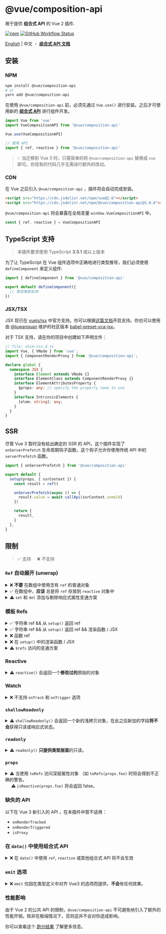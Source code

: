 # @vue/composition-api

用于提供 **组合式 API** 的 Vue 2 插件.

[![npm](https://img.shields.io/npm/v/@vue/composition-api)](https://www.npmjs.com/package/@vue/composition-api)
[![GitHub Workflow Status](https://img.shields.io/github/workflow/status/vuejs/composition-api/Build%20&%20Test)](https://github.com/vuejs/composition-api/actions?query=workflow%3A%22Build+%26+Test%22)

[English](./README.md) | 中文 ・ [**组合式 API 文档**](https://v3.cn.vuejs.org/guide/composition-api-introduction.html)

## 安装

### NPM

```bash
npm install @vue/composition-api
# or
yarn add @vue/composition-api
```

在使用 `@vue/composition-api` 前，必须先通过 `Vue.use()` 进行安装。之后才可使用新的 [**组合式 API**](https://composition-api.vuejs.org/zh) 进行组件开发。

```js
import Vue from 'vue'
import VueCompositionAPI from '@vue/composition-api'

Vue.use(VueCompositionAPI)
```

```js
// 使用 API
import { ref, reactive } from '@vue/composition-api'
```

> :bulb: 当迁移到 Vue 3 时，只需简单的将 `@vue/composition-api` 替换成 `vue` 即可。你现有的代码几乎无需进行额外的改动。

### CDN

在 Vue 之后引入 `@vue/composition-api` ，插件将会自动完成安装。

<!--cdn-links-start-->
```html
<script src="https://cdn.jsdelivr.net/npm/vue@2.6"></script>
<script src="https://cdn.jsdelivr.net/npm/@vue/composition-api@1.0.6"></script>
```
<!--cdn-links-end-->

`@vue/composition-api` 将会暴露在全局变量 `window.VueCompositionAPI` 中。

```ts
const { ref, reactive } = VueCompositionAPI
```

## TypeScript 支持

> 本插件要求使用 TypeScript **3.5.1** 或以上版本

为了让 TypeScript 在 Vue 组件选项中正确地进行类型推导，我们必须使用 `defineComponent` 来定义组件:

```ts
import { defineComponent } from '@vue/composition-api'

export default defineComponent({
  // 类型推断启用
})
```

### JSX/TSX

JSX 现已在 [vuejs/jsx](https://github.com/vuejs/jsx) 中官方支持。你可以根据[这篇文档](https://github.com/vuejs/jsx/tree/dev/packages/babel-preset-jsx#usage)开启支持。你也可以使用由 [@luwanquan](https://github.com/luwanquan) 维护的社区版本 [babel-preset-vca-jsx](https://github.com/luwanquan/babel-preset-vca-jsx)。

对于 TSX 支持，请在你的项目中创建如下声明文件：

```ts
// file: shim-tsx.d.ts
import Vue, { VNode } from 'vue';
import { ComponentRenderProxy } from '@vue/composition-api';

declare global {
  namespace JSX {
    interface Element extends VNode {}
    interface ElementClass extends ComponentRenderProxy {}
    interface ElementAttributesProperty {
      $props: any; // specify the property name to use
    }
    interface IntrinsicElements {
      [elem: string]: any;
    }
  }
}
```

## SSR

尽管 Vue 3 暂时没有给出确定的 SSR 的 API，这个插件实现了 `onServerPrefetch` 生命周期钩子函数。这个钩子允许你使用传统 API 中的 `serverPrefetch` 函数。

```js
import { onServerPrefetch } from '@vue/composition-api'

export default {
  setup(props, { ssrContext }) {
    const result = ref()

    onServerPrefetch(async () => {
      result.value = await callApi(ssrContext.someId)
    })

    return {
      result,
    }
  },
}
```

## 限制

> :white_check_mark: 支持 &nbsp;&nbsp;&nbsp;&nbsp;:x: 不支持

### `Ref` 自动展开 (unwrap)

<details>
<summary>
❌ <b>不要</b> 在数组中使用含有 <code>ref</code> 的普通对象
</summary>

```js
const a = {
  count: ref(0),
}
const b = reactive({
  list: [a], // `a.count` 不会自动展开!!
})

// `count` 不会自动展开, 须使用 `.value`
b.list[0].count.value === 0 // true
```

```js
const b = reactive({
  list: [
    {
      count: ref(0), // 不会自动展开!!
    },
  ],
})

// `count` 不会自动展开, 须使用 `.value`
b.list[0].count.value === 0 // true
```

</details>

<details>
<summary>
✅ 在数组中，<b>应该</b> 总是将 <code>ref</code> 存放到 <code>reactive</code> 对象中
</summary>

```js
const a = reactive({
  count: ref(0),
})
const b = reactive({
  list: [a],
})
// 自动展开
b.list[0].count === 0 // true

b.list.push(
  reactive({
    count: ref(1),
  })
)
// 自动展开
b.list[1].count === 1 // true
```

</details>

<details>
<summary>
⚠️ <code>set</code> 和 <code>del</code> 添加与刪除响应式属性变通方案
</summary>

> ⚠️ 警告: `set` 和 `del` 并非 Vue 3 的一部分。由于 [Vue 2.x 响应式系统的限制](https://vuejs.org/v2/guide/reactivity.html#For-Objects)，我们在插件中提供该 API 作为添加响应式属性的一个变通方案。在 Vue 3 中，你只需要直接为属性赋值即可。

```ts
import { reactive, set } from '@vue/composition-api'

const a = reactive({
  foo: 1
})

// 添加新的响应式属性
set(a, 'bar', 1)

// 刪除属性并触发响应式更新
del(a, 'bar')
```

</details>

### 模板 Refs

<details>
<summary>
✅ 字符串 ref && 从 <code>setup()</code> 返回 ref
</summary>

```html
<template>
  <div ref="root"></div>
</template>

<script>
  export default {
    setup() {
      const root = ref(null)

      onMounted(() => {
        // 在初次渲染后 DOM 元素会被赋值给 ref
        console.log(root.value) // <div/>
      })

      return {
        root,
      }
    },
  }
</script>
```

</details>

<details>
<summary>
✅ 字符串 ref && 从 <code>setup()</code> 返回 ref && 渲染函数 / JSX
</summary>

```jsx
export default {
  setup() {
    const root = ref(null)

    onMounted(() => {
      // 在初次渲染后 DOM 元素会被赋值给 ref
      console.log(root.value) // <div/>
    })

    return {
      root,
    }
  },
  render() {
    // 使用 JSX
    return () => <div ref="root" />
  },
}
```

</details>

<details>
<summary>
❌ 函数 ref
</summary>

```html
<template>
  <div :ref="el => root = el"></div>
</template>

<script>
  export default {
    setup() {
      const root = ref(null)

      return {
        root,
      }
    },
  }
</script>
```

</details>

<details>
<summary>
❌ 在 <code>setup()</code> 中的渲染函数 / JSX
</summary>

```jsx
export default {
  setup() {
    const root = ref(null)

    return () =>
      h('div', {
        ref: root,
      })

    // 使用 JSX
    return () => <div ref={root} />
  },
}
```

</details>

<details>
<summary>
⚠️ <code>$refs</code> 访问的变通方案
</summary>

> :warning: **警告**: `SetupContext.refs` 并非 `Vue 3.0` 的一部分, `@vue/composition-api` 将其暴露在 `SetupContext` 中只是临时提供一种变通方案。

如果你依然选择在 `setup()` 中写 `render` 函数，那么你可以使用 `SetupContext.refs` 来访问模板引用，它等价于 Vue 2.x 中的 `this.$refs`:

```js
export default {
  setup(initProps, setupContext) {
    const refs = setupContext.refs
    onMounted(() => {
      // 在初次渲染后 DOM 元素会被赋值给 ref
      console.log(refs.root) // <div/>
    })

    return () =>
      h('div', {
        ref: 'root',
      })

    // 使用 JSX
    return () => <div ref="root" />
  },
}
```

如果项目使用了 TypeScript，你还需要扩展 `SetupContext` 类型:

```ts
import Vue from 'vue'

declare module '@vue/composition-api' {
  interface SetupContext {
    readonly refs: { [key: string]: Vue | Element | Vue[] | Element[] }
  }
}
```

</details>

### Reactive

<details>
<summary>
⚠️ <code>reactive()</code> 会返回一个<b>修改过的</b>原始的对象
</summary>

此行为与 Vue 2 中的 `Vue.observable` 一致

> :bulb: 在 Vue 3 中，`reactive()` 会返回一个新的的代理对象

</details>

### Watch

<details>
<summary>
❌ 不支持 <code>onTrack</code> 和 <code>onTrigger</code> 选项
</summary>

```js
watch(
  () => {
    /* ... */
  },
  {
    immediate: true,
    onTrack() {}, // 不可用
    onTrigger() {}, // 不可用
  }
)
```

</details>

### `shallowReadonly`

<details>
<summary>
⚠️ <code>shallowReadonly()</code> 会返回一个新的浅拷贝对象，在此之后新加的字段<b>将不会</b>获得只读或响应式状态。
</summary>

> :bulb: 在 Vue 3 中，`shallowReadonly()` 会返回一个新的的代理对象

</details>

### `readonly`

<details>
<summary>
⚠️ <code>readonly()</code> <b>只提供类型层面</b>的只读。
</summary>

`readonly()` 只在类型层面提供和 Vue 3 的对齐。在其返回值或其属性上使用 <code>isReadonly()</code> 检查的结果将无法保证。

</details>

### `props`

<details>
<summary>
⚠️ 当使用 <code>toRefs</code> 访问深层属性对象 （如 <code>toRefs(props.foo)</code> 时将会得到不正确的警告。<br>
&nbsp;&nbsp;&nbsp;&nbsp;&nbsp;⚠️ <code>isReactive(props.foo)</code> 将会返回 false。
</summary>
  
```ts
defineComponent({
  setup(props) {
    const { bar } = toRefs(props.foo) // it will `warn`

    // use this instead
    const { foo } = toRefs(props)
    const a = foo.value.bar
  }
})
```

</details>

### 缺失的 API

以下在 Vue 3 新引入的 API ，在本插件中暂不适用：

- `onRenderTracked`
- `onRenderTriggered`
- `isProxy`

### 在 `data()` 中使用组合式 API

<details>
<summary>
❌ 在 <code>data()</code> 中使用 <code>ref</code>, <code>reactive</code> 或其他组合式 API 将不会生效
</summary>

```jsx
export default {
  data() {
    return {
      // 在模版中会成为 { a: { value: 1 } }
      a: ref(1),
    }
  },
}
```

</details>

### `emit` 选项

<details>
<summary>
❌ <code>emit</code> 仅因在类型定义中对齐 Vue3 的选项而提供，<b>不会</b>有任何效果。
</summary>

```ts
defineComponent({
  emit: {
    // 无效
    submit: (eventOption) => {
      if (...) {
        return true
      } else {
        console.warn('Invalid submit event payload!')
        return false
      }
    }
  }
})
```

</details>

### 性能影响

由于 Vue 2 的公共 API 的限制，`@vue/composition-api` 不可避免地引入了额外的性能开销。除非在极端情况下，否则这并不会对你造成影响。

你可以查看这个 [跑分结果](https://antfu.github.io/vue-composition-api-benchmark-results/) 了解更多信息。

